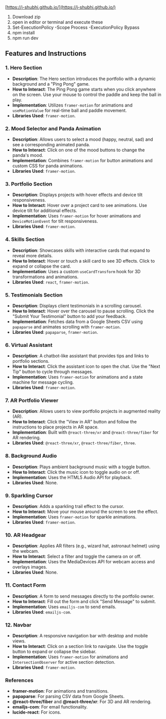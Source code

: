 [https://j-shubhi.github.io/](https://j-shubhi.github.io/)

1. Download zip
2. open in editor or terminal and execute these
3. Set-ExecutionPolicy -Scope Process -ExecutionPolicy Bypass
4. npm install
5. npm run dev

## Features and Instructions

### 1. **Hero Section**
   - **Description**: The Hero section introduces the portfolio with a dynamic background and a "Ping Pong" game.
   - **How to Interact**: The Ping Pong game starts when you click anywhere on the screen. Use your mouse to control the paddle and keep the ball in play.
   - **Implementation**: Utilizes `framer-motion` for animations and `useMotionValue` for real-time ball and paddle movement.
   - **Libraries Used**: `framer-motion`.

### 2. **Mood Selector and Panda Animation**
   - **Description**: Allows users to select a mood (happy, neutral, sad) and see a corresponding animated panda.
   - **How to Interact**: Click on one of the mood buttons to change the panda's mood.
   - **Implementation**: Combines `framer-motion` for button animations and custom CSS for panda animations.
   - **Libraries Used**: `framer-motion`.

### 3. **Portfolio Section**
   - **Description**: Displays projects with hover effects and device tilt responsiveness.
   - **How to Interact**: Hover over a project card to see animations. Use device tilt for additional effects.
   - **Implementation**: Uses `framer-motion` for hover animations and `DeviceMotionEvent` for tilt responsiveness.
   - **Libraries Used**: `framer-motion`.

### 4. **Skills Section**
   - **Description**: Showcases skills with interactive cards that expand to reveal more details.
   - **How to Interact**: Hover or touch a skill card to see 3D effects. Click to expand or collapse the card.
   - **Implementation**: Uses a custom `useCardTransform` hook for 3D transformations and animations.
   - **Libraries Used**: `react`, `framer-motion`.

### 5. **Testimonials Section**
   - **Description**: Displays client testimonials in a scrolling carousel.
   - **How to Interact**: Hover over the carousel to pause scrolling. Click the "Submit Your Testimonial" button to add your feedback.
   - **Implementation**: Fetches data from a Google Sheets CSV using `papaparse` and animates scrolling with `framer-motion`.
   - **Libraries Used**: `papaparse`, `framer-motion`.

### 6. **Virtual Assistant**
   - **Description**: A chatbot-like assistant that provides tips and links to portfolio sections.
   - **How to Interact**: Click the assistant icon to open the chat. Use the "Next Tip" button to cycle through messages.
   - **Implementation**: Uses `framer-motion` for animations and a state machine for message cycling.
   - **Libraries Used**: `framer-motion`.

### 7. **AR Portfolio Viewer**
   - **Description**: Allows users to view portfolio projects in augmented reality (AR).
   - **How to Interact**: Click the "View in AR" button and follow the instructions to place projects in AR space.
   - **Implementation**: Built with `@react-three/xr` and `@react-three/fiber` for AR rendering.
   - **Libraries Used**: `@react-three/xr`, `@react-three/fiber`, `three`.

### 8. **Background Audio**
   - **Description**: Plays ambient background music with a toggle button.
   - **How to Interact**: Click the music icon to toggle audio on or off.
   - **Implementation**: Uses the HTML5 Audio API for playback.
   - **Libraries Used**: None.

### 9. **Sparkling Cursor**
   - **Description**: Adds a sparkling trail effect to the cursor.
   - **How to Interact**: Move your mouse around the screen to see the effect.
   - **Implementation**: Uses `framer-motion` for sparkle animations.
   - **Libraries Used**: `framer-motion`.

### 10. **AR Headgear**
   - **Description**: Applies AR filters (e.g., wizard hat, astronaut helmet) using the webcam.
   - **How to Interact**: Select a filter and toggle the camera on or off.
   - **Implementation**: Uses the MediaDevices API for webcam access and overlays images.
   - **Libraries Used**: None.

### 11. **Contact Form**
   - **Description**: A form to send messages directly to the portfolio owner.
   - **How to Interact**: Fill out the form and click "Send Message" to submit.
   - **Implementation**: Uses `emailjs-com` to send emails.
   - **Libraries Used**: `emailjs-com`.

### 12. **Navbar**
   - **Description**: A responsive navigation bar with desktop and mobile views.
   - **How to Interact**: Click on a section link to navigate. Use the toggle button to expand or collapse the sidebar.
   - **Implementation**: Uses `framer-motion` for animations and `IntersectionObserver` for active section detection.
   - **Libraries Used**: `framer-motion`.

### References
- **framer-motion**: For animations and transitions.
- **papaparse**: For parsing CSV data from Google Sheets.
- **@react-three/fiber** and **@react-three/xr**: For 3D and AR rendering.
- **emailjs-com**: For email functionality.
- **lucide-react**: For icons.
